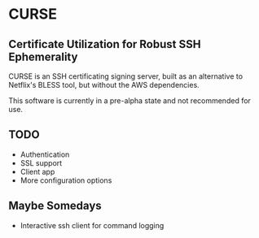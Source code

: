 # CURSE
## Certificate Utilization for Robust SSH Ephemerality

CURSE is an SSH certificating signing server, built as an alternative to Netflix's BLESS tool, but without the AWS dependencies.

This software is currently in a pre-alpha state and not recommended for use.

TODO
----
* Authentication
* SSL support
* Client app
* More configuration options

Maybe Somedays
--------------
* Interactive ssh client for command logging
